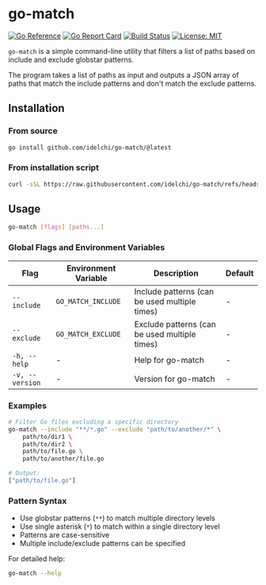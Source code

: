 # go-match

[![Go Reference](https://pkg.go.dev/badge/github.com/idelchi/go-match.svg)](https://pkg.go.dev/github.com/idelchi/go-match)
[![Go Report Card](https://goreportcard.com/badge/github.com/idelchi/go-match)](https://goreportcard.com/report/github.com/idelchi/go-match)
[![Build Status](https://github.com/idelchi/go-match/actions/workflows/github-actions.yml/badge.svg)](https://github.com/idelchi/go-match/actions/workflows/github-actions.yml/badge.svg)
[![License: MIT](https://img.shields.io/badge/License-MIT-yellow.svg)](https://opensource.org/licenses/MIT)

`go-match` is a simple command-line utility that filters a list of paths based on include and exclude globstar patterns.

The program takes a list of paths as input and outputs a JSON array of paths that
match the include patterns and don't match the exclude patterns.

## Installation

### From source

```sh
go install github.com/idelchi/go-match/@latest
```

### From installation script

```sh
curl -sSL https://raw.githubusercontent.com/idelchi/go-match/refs/heads/main/install.sh | sh -s -- -d ~/.local/bin
```

## Usage

```sh
go-match [flags] [paths...]
```

### Global Flags and Environment Variables

| Flag            | Environment Variable | Description                                   | Default |
| --------------- | -------------------- | --------------------------------------------- | ------- |
| `--include`     | `GO_MATCH_INCLUDE`   | Include patterns (can be used multiple times) | -       |
| `--exclude`     | `GO_MATCH_EXCLUDE`   | Exclude patterns (can be used multiple times) | -       |
| `-h, --help`    | -                    | Help for go-match                             | -       |
| `-v, --version` | -                    | Version for go-match                          | -       |

### Examples

```sh
# Filter Go files excluding a specific directory
go-match --include "**/*.go" --exclude "path/to/another/*" \
    path/to/dir1 \
    path/to/dir2 \
    path/to/file.go \
    path/to/another/file.go

# Output:
["path/to/file.go"]
```

### Pattern Syntax

- Use globstar patterns (`**`) to match multiple directory levels
- Use single asterisk (`*`) to match within a single directory level
- Patterns are case-sensitive
- Multiple include/exclude patterns can be specified

For detailed help:

```sh
go-match --help
```
